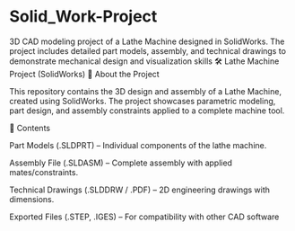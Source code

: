 # Solid_Work-Project
3D CAD modeling project of a Lathe Machine designed in SolidWorks. The project includes detailed part models, assembly, and technical drawings to demonstrate mechanical design and visualization skills
🛠️ Lathe Machine Project (SolidWorks)
📌 About the Project

This repository contains the 3D design and assembly of a Lathe Machine, created using SolidWorks.
The project showcases parametric modeling, part design, and assembly constraints applied to a complete machine tool.

📂 Contents

Part Models (.SLDPRT) – Individual components of the lathe machine.

Assembly File (.SLDASM) – Complete assembly with applied mates/constraints.

Technical Drawings (.SLDDRW / .PDF) – 2D engineering drawings with dimensions.

Exported Files (.STEP, .IGES) – For compatibility with other CAD software
